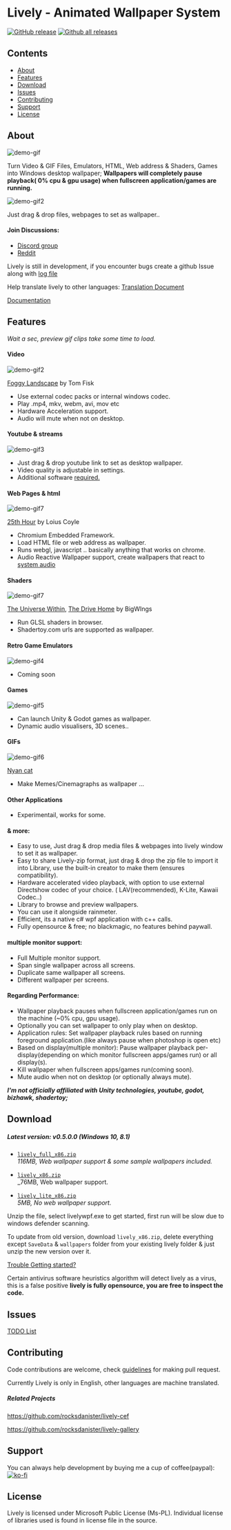 # Lively - Animated Wallpaper System
[![GitHub release](https://img.shields.io/github/release/rocksdanister/lively/all.svg)](https://github.com/rocksdanister/lively/releases)
[![Github all releases](https://img.shields.io/github/downloads/rocksdanister/lively/total.svg)](https://github.com/rocksdanister/lively/releases)

## Contents
- [About](#about)
- [Features](#features)
- [Download](#download)
- [Issues](#issues)
- [Contributing](#contributing)
- [Support](#support)
- [License](#license)

## About
![demo-gif](/resources/preview.gif?raw=true "demo")

Turn Video & GIF Files, Emulators, HTML, Web address & Shaders, Games into Windows desktop wallpaper; **Wallpapers will completely pause playback( 0% cpu & gpu usage) when fullscreen application/games are running.**

![demo-gif2](/resources/dragdrop.gif?raw=true "dragdrop")

Just drag & drop files, webpages to set as wallpaper..

#### Join Discussions:
* <a href="https://discord.gg/TwwtBCm">Discord group</a>
* <a href="https://www.reddit.com/r/LivelyWallpaper/">Reddit</a>

Lively is still in development, if you encounter bugs create a github Issue along with <a href="https://github.com/rocksdanister/lively/wiki/Common-Problems"> log file</a>

Help translate lively to other languages: <a href="https://github.com/rocksdanister/lively/blob/master/resources/translations/English/Resources.resx">Translation Document</a>

<a href="https://github.com/rocksdanister/lively/wiki">Documentation</a>
## Features
*Wait a sec, preview gif clips take some time to load.*
#### Video
![demo-gif2](/resources/vid.gif?raw=true "video")

<a href="https://www.pexels.com/video/aerial-view-of-a-foggy-landscape-2547258/">Foggy Landscape</a> by Tom Fisk
* Use external codec packs or internal windows codec.
* Play .mp4, mkv, webm, avi, mov etc 
* Hardware Acceleration support.
* Audio will mute when not on desktop.
#### Youtube & streams
![demo-gif3](/resources/yt-gif?raw=true "html")

* Just drag & drop youtube link to set as desktop wallpaper.
* Video quality is adjustable in settings.
* Additional software <a href="https://github.com/rocksdanister/lively/wiki/Youtube-Wallpaper">required.</a>
#### Web Pages & html
![demo-gif7](/resources/html.gif?raw=true "html")

<a href="http://louie.co.nz/25th_hour/"> 25th Hour</a> by Loius Coyle
* Chromium Embedded Framework.
* Load HTML file or web address as wallpaper.
* Runs webgl, javascript .. basically anything that works on chrome.
* Audio Reactive Wallpaper support, create wallpapers that react to <a href="https://github.com/rocksdanister/lively/wiki/Web-Guide-II-:-System-Audio-Data">system audio</a>
#### Shaders
![demo-gif7](/resources/shadertoy.gif?raw=true "htmlshadertoy") 

<a href="https://www.shadertoy.com/view/lscczl">The Universe Within</a>, <a href="https://www.shadertoy.com/view/MdfBRX">The Drive Home</a> by BigWIngs
* Run GLSL shaders in browser.
* Shadertoy.com urls are supported as wallpaper.
#### Retro Game Emulators
![demo-gif4](/resources/emulator.gif?raw=true "html") 
* Coming soon
#### Games
![demo-gif5](/resources/unity.gif?raw=true "unity") 
* Can launch Unity & Godot games as wallpaper.
* Dynamic audio visualisers, 3D scenes..
#### GIFs
![demo-gif6](/resources/gif.gif?raw=true "gif")

<a href="https://giphy.com/gifs/nyan-cat-sIIhZliB2McAo"> Nyan cat</a>
* Make Memes/Cinemagraphs as wallpaper ... 
#### Other Applications
* Experimentail, works for some.
#### & more:
- Easy to use, Just drag & drop media files & webpages into lively window to set it as wallpaper.
- Easy to share Lively-zip format, just drag & drop the zip file to import it into Library, use the built-in creator to make them (ensures compatibility).
- Hardware accelerated video playback, with option to use external Directshow codec of your choice. ( LAV(recommended), K-Lite, Kawaii Codec..)
- Library to browse and preview wallpapers.
- You can use it alongside rainmeter.
- Efficient, its a native c# wpf application with c++ calls. 
- Fully opensource & free; no blackmagic, no features behind paywall.
#### multiple monitor support:
- Full Multiple monitor support.
- Span single wallpaper across all screens.
- Duplicate same wallpaper all screens.
- Different wallpaper per screens.
#### Regarding Performance:
 * Wallpaper playback pauses when fullscreen application/games run on the machine (~0% cpu, gpu usage). 
 * Optionally you can set wallpaper to only play when on desktop.
 * Application rules: Set wallpaper playback rules based on running foreground application.(like always pause when photoshop is open etc)
 * Based on display(multiple monitor): Pause wallpaper playback per-display(depending on which monitor fullscreen apps/games run) or all display(s).
 * Kill wallpaper when fullscreen apps/games run(coming soon).
 * Mute audio when not on desktop (or optionally always mute).

**_I'm not officially affiliated with Unity technologies, youtube, godot, bizhawk, shadertoy;_**
## Download
##### Latest version: v0.5.0.0 (Windows 10, 8.1)
- [`lively_full_x86.zip`][direct-full-win32]  
   _116MB, Web wallpaper support & some sample wallpapers included._

- [`lively_x86.zip`][direct-just-win32]  
   _76MB, Web wallpaper support.
  
- [`lively_lite_x86.zip`][direct-lite-win32]  
   _5MB, No web wallpaper support._
   
[direct-full-win32]: https://github.com/rocksdanister/lively/releases/download/v0.5.0.0/lively_full_x86.zip

[direct-just-win32]: https://github.com/rocksdanister/lively/releases/download/v0.5.0.0/lively_x86.zip

[direct-lite-win32]: https://github.com/rocksdanister/lively/releases/download/v0.5.0.0/lively_lite_x86.zip

Unzip the file, select livelywpf.exe to get started, first run will be slow due to windows defender scanning.

To update from old version, download `lively_x86.zip`, delete everything except `SaveData` & `wallpapers` folder from your existing lively folder & just unzip the new version over it.

[Trouble Getting started? ](https://github.com/rocksdanister/lively/wiki/Getting-Started)

Certain antivirus software heuristics algorithm will detect lively as a virus, this is a false positive
**lively is fully opensource, you are free to inspect the code.**


## Issues
[TODO List](https://trello.com/b/rdFFxuMF/lively-wallpaper-system)

## Contributing
Code contributions are welcome, check [guidelines](https://github.com/rocksdanister/lively/wiki) for making pull request.

Currently Lively is only in English, other languages are machine translated. 

##### Related Projects
https://github.com/rocksdanister/lively-cef

https://github.com/rocksdanister/lively-gallery

## Support
You can always help development by buying me a cup of coffee(paypal):
[![ko-fi](https://www.ko-fi.com/img/githubbutton_sm.svg)](https://ko-fi.com/P5P1U8NQ)

## License
Lively is licensed under Microsoft Public License (Ms-PL). 
Individual license of libraries used is found in license file in the source.

